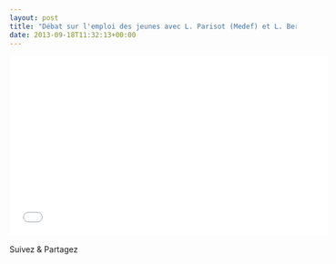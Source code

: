 ```yaml
---
layout: post
title: "Débat sur l'emploi des jeunes avec L. Parisot (Medef) et L. Berger (CFDT)"
date: 2013-09-18T11:32:13+00:00
---
```

<div class="entry-content" itemprop="text">
<p><iframe width="560" height="315" src="//www.youtube.com/embed/kLskdsMLlZo" frameborder="0" allowfullscreen></iframe> </p>
<div class="sfsi_Sicons" style="width: 100%; display: inline-block; vertical-align: middle; text-align:left">
<div style="margin:0px 8px 0px 0px; line-height: 24px"><span>Suivez &amp; Partagez</span></div>
<div class="sfsi_socialwpr">
<div class="sf_fb" style="text-align:left;width:98px"><div class="fb-like" href="http://www.juliecoudry.com/2011-debat-sur-lemploi-des-jeunes-avec-l-parisot-medef-et-l-berger-cfdt/" width="180" send="false" showfaces="false" action="like" data-share="true" data-layout="button"></div></div>
<div class="sf_twiter" style="text-align:left;float:left;width:auto"><a href="http://twitter.com/share" data-count="none" class="sr-twitter-button twitter-share-button" lang="en" data-url="http://www.juliecoudry.com/2011-debat-sur-lemploi-des-jeunes-avec-l-parisot-medef-et-l-berger-cfdt/" data-text="2011 – Débat sur l’emploi des jeunes avec L. Parisot (Medef) et L. Berger (CFDT)"></a></div>
</div>
</div>
<!--<rdf:RDF xmlns:rdf="http://www.w3.org/1999/02/22-rdf-syntax-ns#"
			xmlns:dc="http://purl.org/dc/elements/1.1/"
			xmlns:trackback="http://madskills.com/public/xml/rss/module/trackback/">
		<rdf:Description rdf:about="http://www.juliecoudry.com/2011-debat-sur-lemploi-des-jeunes-avec-l-parisot-medef-et-l-berger-cfdt/"
    dc:identifier="http://www.juliecoudry.com/2011-debat-sur-lemploi-des-jeunes-avec-l-parisot-medef-et-l-berger-cfdt/"
    dc:title="2011 &#8211; Débat sur l&#8217;emploi des jeunes avec L. Parisot (Medef) et L. Berger (CFDT)"
    trackback:ping="http://www.juliecoudry.com/2011-debat-sur-lemploi-des-jeunes-avec-l-parisot-medef-et-l-berger-cfdt/trackback/" />
</rdf:RDF>-->
</div>
